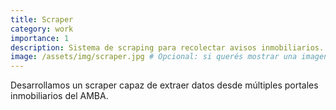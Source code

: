 ```yaml
---
title: Scraper
category: work
importance: 1
description: Sistema de scraping para recolectar avisos inmobiliarios.
image: /assets/img/scraper.jpg # Opcional: si querés mostrar una imagen
---
```


Desarrollamos un scraper capaz de extraer datos desde múltiples portales inmobiliarios del AMBA.
